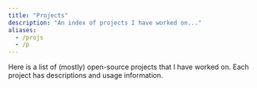 ```yaml
---
title: "Projects"
description: "An index of projects I have worked on..."
aliases:
  - /projs
  - /p
---
```


Here is a list of (mostly) open-source projects that I have worked on. Each
project has descriptions and usage information.
